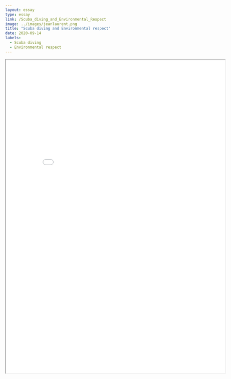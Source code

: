 ```yaml
---
layout: essay
type: essay
link: /Scuba_diving_and_Environmental_Respect
image: ../images/jeanlaurent.png
title: "Scuba diving and Environmental respect"
date: 2020-09-14
labels:
  - Scuba diving
  - Environmental respect
---
```


<iframe src="../images/essays/Scubadiving.pdf" width=700 height=1000>
